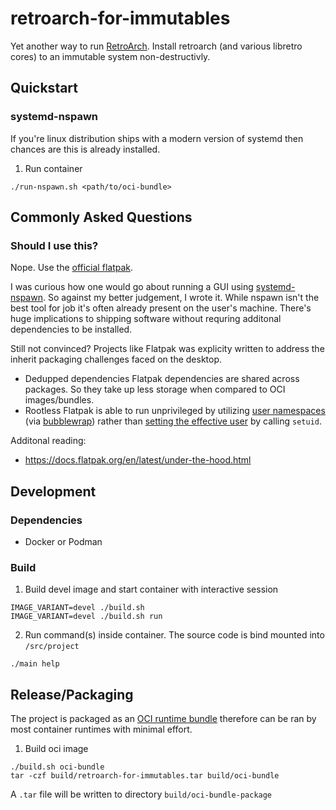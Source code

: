 # retroarch-for-immutables

Yet another way to run [RetroArch](https://github.com/libretro/RetroArch). Install retroarch (and various libretro cores) to an immutable system non-destructivly.

## Quickstart

### systemd-nspawn

If you're linux distribution ships with a modern version of systemd then chances are this is already installed.

1. Run container

```
./run-nspawn.sh <path/to/oci-bundle>
```

## Commonly Asked Questions

### Should I use this?

Nope. Use the [official flatpak](https://github.com/flathub/org.libretro.RetroArch).

I was curious how one would go about running a GUI using [systemd-nspawn](https://www.freedesktop.org/software/systemd/man/systemd-nspawn.html). 
So against my better judgement, I wrote it. While nspawn isn't the best tool for job it's often already present on the user's machine. There's huge
implications to shipping software without requring additonal dependencies to be installed.

Still not convinced? Projects like Flatpak was explicity written to address the inherit packaging challenges faced on the desktop.

- Dedupped dependencies
  Flatpak dependencies are shared across packages. So they take up less storage when compared to OCI images/bundles.
- Rootless
  Flatpak is able to run unprivileged by utilizing [user namespaces](https://www.redhat.com/sysadmin/building-container-namespaces) (via [bubblewrap](https://github.com/containers/bubblewrap)) rather than [setting the effective user](https://www.gnu.org/software/libc/manual/html_node/Setuid-Program-Example.html) by calling `setuid`.

Additonal reading:

- https://docs.flatpak.org/en/latest/under-the-hood.html

## Development

### Dependencies

- Docker or Podman

### Build

1. Build devel image and start container with interactive session

```
IMAGE_VARIANT=devel ./build.sh
IMAGE_VARIANT=devel ./build.sh run
```

2. Run command(s) inside container. The source code is bind mounted into `/src/project`

```
./main help
```

## Release/Packaging

The project is packaged as an [OCI runtime bundle](https://github.com/opencontainers/runtime-spec/blob/master/bundle.md) therefore can be ran by most container runtimes with minimal effort.

1. Build oci image

```
./build.sh oci-bundle
tar -czf build/retroarch-for-immutables.tar build/oci-bundle
```

A `.tar` file will be written to directory `build/oci-bundle-package`
